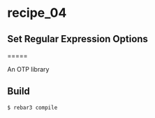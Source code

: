 # recipe_04
## Set Regular Expression Options
=====

An OTP library

Build
-----

    $ rebar3 compile

